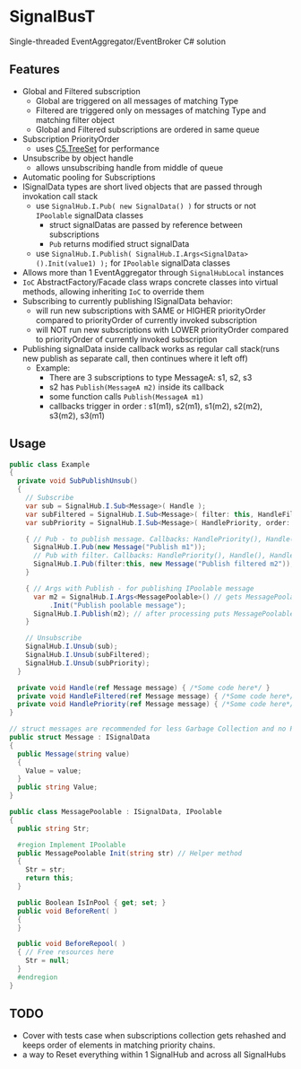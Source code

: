 # SignalBusT
Single-threaded EventAggregator/EventBroker C# solution

## Features
  - Global and Filtered subscription
    - Global are triggered on all messages of matching Type
    - Filtered are triggered only on messages of matching Type and matching filter object
    - Global and Filtered subscriptions are ordered in same queue
  - Subscription PriorityOrder
    - uses [C5.TreeSet](https://github.com/sestoft/C5) for performance
  - Unsubscribe by object handle
    - allows unsubscribing handle from middle of queue
  - Automatic pooling for Subscriptions
  - ISignalData types are short lived objects that are passed through invokation call stack
    - use `SignalHub.I.Pub( new SignalData() )` for structs or not `IPoolable` signalData classes
        - struct signalDatas are passed by reference between subscriptions
        - `Pub` returns modified struct signalData
    - use `SignalHub.I.Publish( SignalHub.I.Args<SignalData>().Init(value1) );` for `IPoolable` signalData classes
  - Allows more than 1 EventAggregator through `SignalHubLocal` instances
  - `IoC` AbstractFactory/Facade class wraps concrete classes into virtual methods, allowing inheriting `IoC` to override them
  - Subscribing to currently publishing ISignalData behavior:
    - will run new subscriptions with SAME or HIGHER priorityOrder compared to priorityOrder of currently invoked subscription
    - will NOT run new subscriptions with LOWER priorityOrder compared to priorityOrder of currently invoked subscription
  - Publishing signalData inside callback works as regular call stack(runs new publish as separate call, then continues where it left off)
    - Example:
        - There are 3 subscriptions to type MessageA: s1, s2, s3
        - s2 has `Publish(MessageA m2)` inside its callback
        - some function calls `Publish(MessageA m1)`
        - callbacks trigger in order : s1(m1), s2(m1), s1(m2), s2(m2), s3(m2), s3(m1)

## Usage
```csharp
public class Example
{
  private void SubPublishUnsub()
  {
    // Subscribe
    var sub = SignalHub.I.Sub<Message>( Handle );
    var subFiltered = SignalHub.I.Sub<Message>( filter: this, HandleFiltered );
    var subPriority = SignalHub.I.Sub<Message>( HandlePriority, order: -5 );

    { // Pub - to publish message. Callbacks: HandlePriority(), Handle()
      SignalHub.I.Pub(new Message("Publish m1"));
      // Pub with filter. Callbacks: HandlePriority(), Handle(), HandleFiltered()
      SignalHub.I.Pub(filter:this, new Message("Publish filtered m2"));
    }

    { // Args with Publish - for publishing IPoolable message
      var m2 = SignalHub.I.Args<MessagePoolable>() // gets MessagePoolable from pool
          .Init("Publish poolable message");
      SignalHub.I.Publish(m2); // after processing puts MessagePoolable back into pool
    }

    // Unsubscribe
    SignalHub.I.Unsub(sub);
    SignalHub.I.Unsub(subFiltered);
    SignalHub.I.Unsub(subPriority);
  }

  private void Handle(ref Message message) { /*Some code here*/ }
  private void HandleFiltered(ref Message message) { /*Some code here*/ }
  private void HandlePriority(ref Message message) { /*Some code here*/ }
}

// struct messages are recommended for less Garbage Collection and no Pooling
public struct Message : ISignalData
{
  public Message(string value)
  {
    Value = value;
  }
  public string Value;
}

public class MessagePoolable : ISignalData, IPoolable
{
  public string Str;

  #region Implement IPoolable
  public MessagePoolable Init(string str) // Helper method
  {
    Str = str;
    return this;
  }

  public Boolean IsInPool { get; set; }
  public void BeforeRent( )
  {
  }

  public void BeforeRepool( )
  { // Free resources here
    Str = null;
  }
  #endregion
}
```

## TODO
  - Cover with tests case when subscriptions collection gets rehashed and keeps order of elements in matching priority chains.
  - a way to Reset everything within 1 SignalHub and across all SignalHubs
